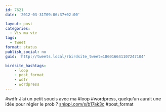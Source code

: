 ```yaml
---
id: 7621
date: '2012-03-31T09:06:37+02:00'

layout: post
categories:
  - Vis ma vie
tags:
  - tweet
format: status
publish_social: no
guid: 'http://tweets.local/?birdsite_tweet=186016641107247104'

birdsite_hashtags:
    - loop
    - post_format
    - wdfr
    - wordpress
---
```


\#wdfr J’ai un petit soucis avec ma #loop #wordpress, quelqu’un aurait une idée pour régler le prob ? [snippi.com/s/b17ak3c](http://snippi.com/s/b17ak3c) #post\_format